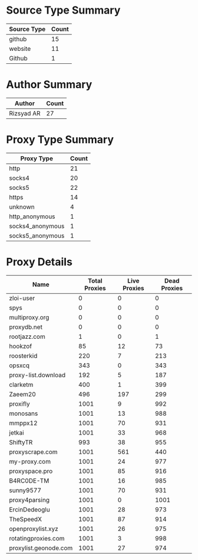 # Source Type Summary

| Source Type | Count |
|-------------|-------|
| github | 15 |
| website | 11 |
| Github | 1 |


# Author Summary

| Author | Count |
|--------|-------|
| Rizsyad AR | 27 |


# Proxy Type Summary

| Proxy Type | Count |
|------------|-------|
| http | 21 |
| socks4 | 20 |
| socks5 | 22 |
| https | 14 |
| unknown | 4 |
| http_anonymous | 1 |
| socks4_anonymous | 1 |
| socks5_anonymous | 1 |


# Proxy Details

| Name | Total Proxies | Live Proxies | Dead Proxies |
|------|---------------|--------------|---------------|
| zloi-user | 0 | 0 | 0 |
| spys | 0 | 0 | 0 |
| multiproxy.org | 0 | 0 | 0 |
| proxydb.net | 0 | 0 | 0 |
| rootjazz.com | 1 | 0 | 1 |
| hookzof | 85 | 12 | 73 |
| roosterkid | 220 | 7 | 213 |
| opsxcq | 343 | 0 | 343 |
| proxy-list.download | 192 | 5 | 187 |
| clarketm | 400 | 1 | 399 |
| Zaeem20 | 496 | 197 | 299 |
| proxifly | 1001 | 9 | 992 |
| monosans | 1001 | 13 | 988 |
| mmppx12 | 1001 | 70 | 931 |
| jetkai | 1001 | 33 | 968 |
| ShiftyTR | 993 | 38 | 955 |
| proxyscrape.com | 1001 | 561 | 440 |
| my-proxy.com | 1001 | 24 | 977 |
| proxyspace.pro | 1001 | 85 | 916 |
| B4RC0DE-TM | 1001 | 16 | 985 |
| sunny9577 | 1001 | 70 | 931 |
| proxy4parsing | 1001 | 0 | 1001 |
| ErcinDedeoglu | 1001 | 28 | 973 |
| TheSpeedX | 1001 | 87 | 914 |
| openproxylist.xyz | 1001 | 26 | 975 |
| rotatingproxies.com | 1001 | 3 | 998 |
| proxylist.geonode.com | 1001 | 27 | 974 |
